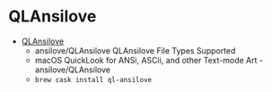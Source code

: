 # QLAnsilove
- [QLAnsilove](https://github.com/ansilove/QLAnsilove)
  -  ansilove/QLAnsilove QLAnsilove File Types Supported
  - macOS QuickLook for ANSi, ASCii, and other Text-mode Art - ansilove/QLAnsilove
  - `brew cask install ql-ansilove`
